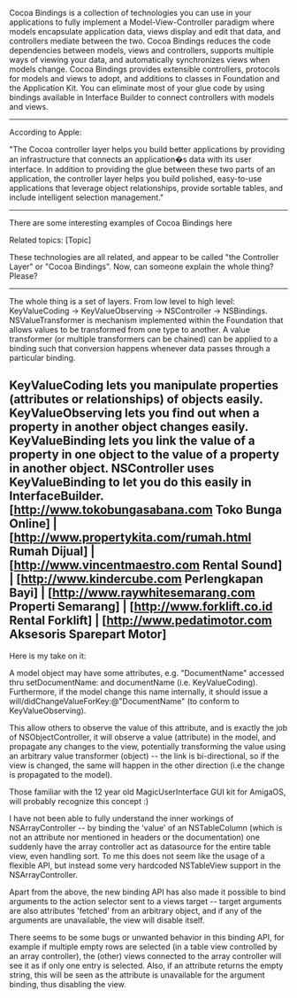 

Cocoa Bindings is a collection of technologies you can use in your applications to fully implement a Model-View-Controller paradigm where models encapsulate application data, views display and edit that data, and controllers mediate between the two. Cocoa Bindings reduces the code dependencies between models, views and controllers, supports multiple ways of viewing your data, and automatically synchronizes views when models change. Cocoa Bindings provides extensible controllers, protocols for models and views to adopt, and additions to classes in Foundation and the Application Kit. You can eliminate most of your glue code by using bindings available in Interface Builder to connect controllers with models and views.


----

According to Apple:

"The Cocoa controller layer helps you build better applications by providing an infrastructure that connects an application�s data with its user interface. In addition to providing the glue between these two parts of an application, the controller layer helps you build polished, easy-to-use applications that leverage object relationships, provide sortable tables, and include intelligent selection management."



----

There are some interesting examples of Cocoa Bindings here


Related topics: [Topic]

These technologies are all related, and appear to be called "the Controller Layer" or "Cocoa Bindings".
Now, can someone explain the whole thing? Please?

----

The whole thing is a set of layers.  From low level to high level:  KeyValueCoding -> KeyValueObserving -> NSController -> NSBindings.   NSValueTransformer is mechanism implemented within the Foundation that allows values to be transformed from one type to another.   A value transformer (or multiple transformers can be chained) can be applied to a binding such that conversion happens whenever data passes through a particular binding.

KeyValueCoding lets you manipulate properties (attributes or relationships) of objects easily.  KeyValueObserving lets you find out when a property in another object changes easily.  KeyValueBinding lets you link the value of a property in one object to the value of a property in another object.  NSController uses KeyValueBinding to let you do this easily in InterfaceBuilder.
[http://www.tokobungasabana.com Toko Bunga Online] | [http://www.propertykita.com/rumah.html Rumah Dijual] | [http://www.vincentmaestro.com Rental Sound] | [http://www.kindercube.com Perlengkapan Bayi] | [http://www.raywhitesemarang.com Properti Semarang] | [http://www.forklift.co.id Rental Forklift] | [http://www.pedatimotor.com Aksesoris Sparepart Motor]
----

Here is my take on it:

A model object may have some attributes, e.g. "DocumentName" accessed thru setDocumentName: and documentName (i.e. KeyValueCoding). Furthermore, if the model change this name internally, it should issue a will/didChangeValueForKey:@"DocumentName" (to conform to KeyValueObserving).

This allow others to observe the value of this attribute, and is exactly the job of NSObjectController, it will observe a value (attribute) in the model, and propagate any changes to the view, potentially transforming the value using an arbitrary value transformer (object) -- the link is bi-directional, so if the view is changed, the same will happen in the other direction (i.e the change is propagated to the model).

Those familiar with the 12 year old MagicUserInterface GUI kit for AmigaOS, will probably recognize this concept :)

I have not been able to fully understand the inner workings of NSArrayController -- by binding the 'value' of an NSTableColumn (which is not an attribute nor mentioned in headers or the documentation) one suddenly have the array controller act as datasource for the entire table view, even handling sort. To me this does not seem like the usage of a flexible API, but instead some very hardcoded NSTableView support in the NSArrayController.

Apart from the above, the new binding API has also made it possible to bind arguments to the action selector sent to a views target -- target arguments are also attributes 'fetched' from an arbitrary object, and if any of the arguments are unavailable, the view will disable itself.

There seems to be some bugs or unwanted behavior in this binding API, for example if multiple empty rows are selected (in a table view controlled by an array controller), the (other) views connected to the array controller will see it as if only one entry is selected. Also, if an attribute returns the empty string, this will be seen as the attribute is unavailable for the argument binding, thus disabling the view.
